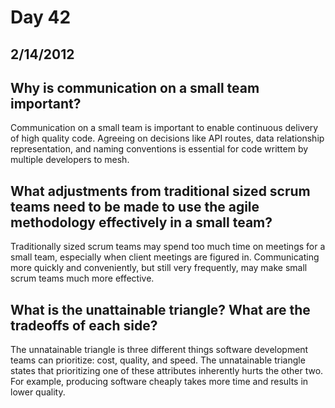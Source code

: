 # Day 42
## __2/14/2012__

## Why is communication on a small team important?
Communication on a small team is important to enable continuous delivery of high quality code. Agreeing on decisions like API routes, data relationship representation, and naming conventions is essential for code writtem by multiple developers to mesh.

## What adjustments from traditional sized scrum teams need to be made to use the agile methodology effectively in a small team?
Traditionally sized scrum teams may spend too much time on meetings for a small team, especially when client meetings are figured in. Communicating more quickly and conveniently, but still very frequently, may make small scrum teams much more effective.

## What is the unattainable triangle? What are the tradeoffs of each side?
The unnatainable triangle is three different things software development teams can prioritize: cost, quality, and speed. The unnatainable triangle states that prioritizing one of these attributes inherently hurts the other two. For example, producing software cheaply takes more time and results in lower quality. 